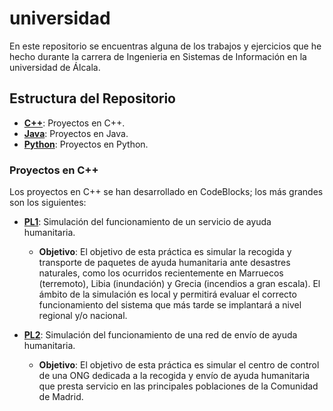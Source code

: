 # universidad
En este repositorio se encuentras alguna de los trabajos y ejercicios que he hecho durante la carrera de Ingenieria en Sistemas de Información en la universidad de Álcala.

## Estructura del Repositorio

- [**C++**](C++): Proyectos en C++.
- [**Java**](Java): Proyectos en Java.
- [**Python**](Python): Proyectos en Python.

### Proyectos en C++
Los proyectos en C++ se han desarrollado en CodeBlocks; los más grandes son los siguientes:

- [**PL1**](C++/PL1): Simulación del funcionamiento de un servicio de ayuda humanitaria.
    - **Objetivo**: El objetivo de esta práctica es simular la recogida y transporte de paquetes de ayuda
      humanitaria ante desastres naturales, como los ocurridos recientemente en Marruecos
      (terremoto), Libia (inundación) y Grecia (incendios a gran escala). El ámbito de la simulación es
      local y permitirá evaluar el correcto funcionamiento del sistema que más tarde se implantará a
      nivel regional y/o nacional.
      
- [**PL2**](C++/PL2): Simulación del funcionamiento de una red de envío de ayuda humanitaria.
    - **Objetivo**: El objetivo de esta práctica es simular el centro de control de una ONG dedicada a la recogida
    y envío de ayuda humanitaria que presta servicio en las principales poblaciones de la
    Comunidad de Madrid. 
